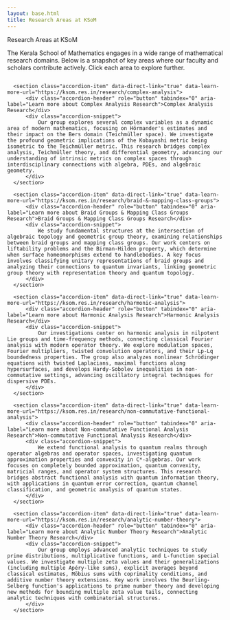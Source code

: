```yaml
---
layout: base.html
title: Research Areas at KSoM
---
```


<div class="main-full-width" id="main-content-start">

  <!-- Optional: Static Overview Section (can be edited or removed) -->
  <section class="static-section" id="areas-overview-intro">
      <div class="accordion-header">Research Areas at KSoM</div>
      <div class="accordion-content static-content">
          <p>The Kerala School of Mathematics engages in a wide range of mathematical research domains. Below is a snapshot of key areas where our faculty and scholars contribute actively. Click each area to explore further.</p>
      </div>
  </section>

  <div class="research-areas-list" style="display: flex; flex-direction: column; gap: 0.75rem;">
      <!-- Each Research Area as a clickable accordion-item that navigates to its detail page -->

      <section class="accordion-item" data-direct-link="true" data-learn-more-url="https://ksom.res.in/research/complex-analysis">
          <div class="accordion-header" role="button" tabindex="0" aria-label="Learn more about Complex Analysis Research">Complex Analysis Research</div>
          <div class="accordion-snippet">
              Our group explores several complex variables as a dynamic area of modern mathematics, focusing on Hörmander's estimates and their impact on the Bers domain (Teichmüller space). We investigate the profound geometric implications of the Kobayashi metric being isometric to the Teichmüller metric. This research bridges complex analysis, Teichmüller theory, and differential geometry, advancing our understanding of intrinsic metrics on complex spaces through interdisciplinary connections with algebra, PDEs, and algebraic geometry.
          </div>
      </section>

      <section class="accordion-item" data-direct-link="true" data-learn-more-url="https://ksom.res.in/research/braid-&-mapping-class-groups">
          <div class="accordion-header" role="button" tabindex="0" aria-label="Learn more about Braid Groups & Mapping Class Groups Research">Braid Groups & Mapping Class Groups Research</div>
          <div class="accordion-snippet">
              We study fundamental structures at the intersection of algebraic topology and geometric group theory, examining relationships between braid groups and mapping class groups. Our work centers on liftability problems and the Birman-Hilden property, which determine when surface homeomorphisms extend to handlebodies. A key focus involves classifying unitary representations of braid groups and analyzing their connections to quantum invariants, linking geometric group theory with representation theory and quantum topology.
          </div>
      </section>

      <section class="accordion-item" data-direct-link="true" data-learn-more-url="https://ksom.res.in/research/harmonic-analysis">
          <div class="accordion-header" role="button" tabindex="0" aria-label="Learn more about Harmonic Analysis Research">Harmonic Analysis Research</div>
          <div class="accordion-snippet">
              Our investigations center on harmonic analysis in nilpotent Lie groups and time-frequency methods, connecting classical Fourier analysis with modern operator theory. We explore modulation spaces, Fourier multipliers, twisted convolution operators, and their Lp-Lq boundedness properties. The group also analyzes nonlinear Schrödinger equations with twisted Laplacians, maximal functions along hypersurfaces, and develops Hardy-Sobolev inequalities in non-commutative settings, advancing oscillatory integral techniques for dispersive PDEs.
          </div>
      </section>

      <section class="accordion-item" data-direct-link="true" data-learn-more-url="https://ksom.res.in/research/non-commutative-functional-analysis">
          <div class="accordion-header" role="button" tabindex="0" aria-label="Learn more about Non-commutative Functional Analysis Research">Non-commutative Functional Analysis Research</div>
          <div class="accordion-snippet">
              We extend functional analysis to quantum realms through operator algebras and operator spaces, investigating quantum approximation properties and convexity in C*-algebras. Our work focuses on completely bounded approximation, quantum convexity, matricial ranges, and operator system structures. This research bridges abstract functional analysis with quantum information theory, with applications in quantum error correction, quantum channel classification, and geometric analysis of quantum states.
          </div>
      </section>

      <section class="accordion-item" data-direct-link="true" data-learn-more-url="https://ksom.res.in/research/analytic-number-theory">
          <div class="accordion-header" role="button" tabindex="0" aria-label="Learn more about Analytic Number Theory Research">Analytic Number Theory Research</div>
          <div class="accordion-snippet">
              Our group employs advanced analytic techniques to study prime distributions, multiplicative functions, and L-function special values. We investigate multiple zeta values and their generalizations (including multiple Apéry-like sums), explicit averages beyond classical estimates, Möbius sums with coprimality conditions, and additive number theory extensions. Key work involves the Beurling-Selberg function's applications to prime number theory and developing new methods for bounding multiple zeta value tails, connecting analytic techniques with combinatorial structures.
          </div>
      </section>
  </div>
</div>
